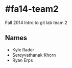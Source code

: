#fa14-team2
==========

Fall 2014 Intro to git lab team 2

## Names
* Kyle Rader
* Sereyvathanak Khorn
* Ryan Erps


